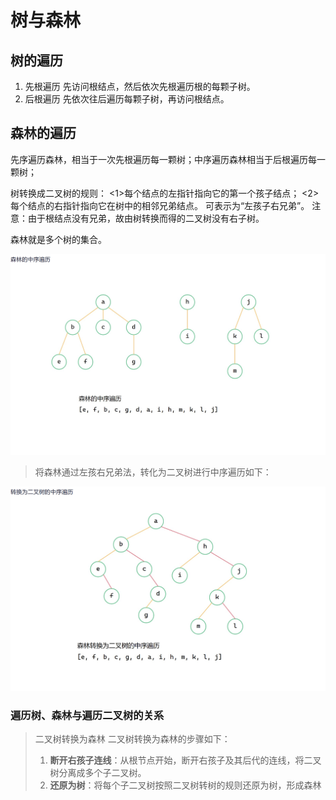 


# 树与森林

## 树的遍历

1. 先根遍历
先访问根结点，然后依次先根遍历根的每颗子树。
2. 后根遍历
先依次往后遍历每颗子树，再访问根结点。

## 森林的遍历
先序遍历森林，相当于一次先根遍历每一颗树；中序遍历森林相当于后根遍历每一颗树；

树转换成二叉树的规则：
<1>每个结点的左指针指向它的第一个孩子结点；
<2>每个结点的右指针指向它在树中的相邻兄弟结点。
可表示为“左孩子右兄弟”。
注意：由于根结点没有兄弟，故由树转换而得的二叉树没有右子树。

森林就是多个树的集合。

![输入图片说明](/imgs/2025-07-01/JKqq0aaSazS0qg2C.png)
>将森林通过左孩右兄弟法，转化为二叉树进行中序遍历如下：

![输入图片说明](/imgs/2025-07-01/kBkTleQGQpjSIKTf.png)

### 遍历树、森林与遍历二叉树的关系

>二叉树转换为森林
二叉树转换为森林的步骤如下：
>1.  **断开右孩子连线**：从根节点开始，断开右孩子及其后代的连线，将二叉树分离成多个子二叉树。  
>2.  **还原为树**：将每个子二叉树按照二叉树转树的规则还原为树，形成森林
<!--stackedit_data:
eyJoaXN0b3J5IjpbMjAwNzU0NDc4OSwxMzk1NzAxMDY3XX0=
-->
